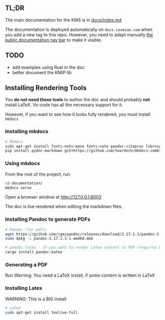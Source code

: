 ## TL;DR

The main documentation for the KMS is in [docs/index.md](./docs/index.md)

The documentation is deployed automatically on `docs.cosmian.com` when you add a new tag to this repo. However, you need to adapt manually [the public documentation nav bar](http://gitlab.cosmian.com/core/public_documentation/-/blob/master/mkdocs.yml) to make it visible.

## TODO

- add examples using Rust in the doc
- better document the KMIP lib

## Installing Rendering Tools

You **do not need these tools** to author the doc and should probably **not** install LaTeX.
Vs-code has all the necessary support for it.

However, if you want to see how it looks fully rendered, you must install `mkdocs`

### Installing mkdocs

```sh
# MKdocs
sudo apt-get install fonts-noto-mono fonts-noto pandoc-citeproc librsvg2-bin
pip install pydoc-markdown git+https://github.com/twardoch/mkdocs-combine.git mkdocs-kroki-plugin mkdocs-meta-descriptions-plugin mkdocs-material  pandoc-latex-admonition install markdown-katex git+https://gitlab.com/myriacore/pandoc-kroki-filter.git
```

### Using mkdocs

From the root of the project, run

```bash
cd documentation/
mkdocs serve
```

Open a browser window at <http://127.0.0.1:8003>

The doc is live rendered when editing the markdown files.

### Installing Pandoc to generate PDFs

```sh
# Pandoc (for pdfs)
wget https://github.com/jgm/pandoc/releases/download/2.17.1.1/pandoc-2.17.1.1-1-amd64.deb
sudo dpkg -i pandoc-2.17.1.1-1-amd64.deb

# pandoc-latex - if you want to render Latex content in PDF (requires Latex)
cargo install pandoc-katex
```

### Generating a PDF

Run
Warning: You need a LaTeX install, if some content is written in LaTeX

### Installing Latex
WARNING: This is a BIG install

```sh
# LateX
sudo apt-get install texlive-full
```
